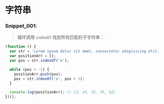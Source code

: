 # 字符串

### Snippet_001:

> 循环调用 `indexOf` 找到所有匹配的子字符串：

```javascript
(function () {
  var str = 'Lorem ipsum dolor sit amet, consectetur adipisicing elit.';
  var positionArr = [];
  var pos = str.indexOf('e');

  while (pos > -1) {
    positionArr.push(pos);
    pos = str.indexOf('e', pos + 1);
  }

  console.log(positionArr); // [3, 24, 32, 35, 52]
})();
```
